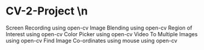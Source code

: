 # CV-2-Project \n
Screen Recording using open-cv
Image Blending using open-cv
Region of Interest using open-cv
Color Picker using open-cv
Video To Multiple Images using open-cv
Find Image Co-ordinates using mouse using open-cv
